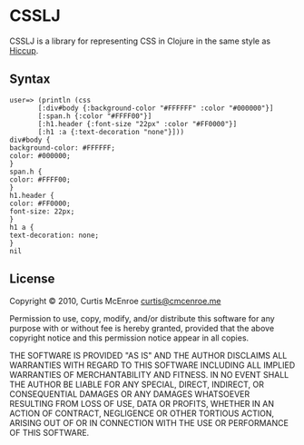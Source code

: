 # CSSLJ

CSSLJ is a library for representing CSS in Clojure in the same style
as [Hiccup](http://github.com/weavejester/hiccup).

## Syntax

    user=> (println (css
           [:div#body {:background-color "#FFFFFF" :color "#000000"}]
           [:span.h {:color "#FFFF00"}]
           [:h1.header {:font-size "22px" :color "#FF0000"}]
           [:h1 :a {:text-decoration "none"}]))
    div#body {
    background-color: #FFFFFF;
    color: #000000;
    }
    span.h {
    color: #FFFF00;
    }
    h1.header {
    color: #FF0000;
    font-size: 22px;
    }
    h1 a {
    text-decoration: none;
    }
    nil
    
## License

Copyright © 2010, Curtis McEnroe <curtis@cmcenroe.me>

Permission to use, copy, modify, and/or distribute this software for any
purpose with or without fee is hereby granted, provided that the above
copyright notice and this permission notice appear in all copies.

THE SOFTWARE IS PROVIDED "AS IS" AND THE AUTHOR DISCLAIMS ALL WARRANTIES
WITH REGARD TO THIS SOFTWARE INCLUDING ALL IMPLIED WARRANTIES OF
MERCHANTABILITY AND FITNESS. IN NO EVENT SHALL THE AUTHOR BE LIABLE FOR
ANY SPECIAL, DIRECT, INDIRECT, OR CONSEQUENTIAL DAMAGES OR ANY DAMAGES
WHATSOEVER RESULTING FROM LOSS OF USE, DATA OR PROFITS, WHETHER IN AN
ACTION OF CONTRACT, NEGLIGENCE OR OTHER TORTIOUS ACTION, ARISING OUT OF
OR IN CONNECTION WITH THE USE OR PERFORMANCE OF THIS SOFTWARE.
